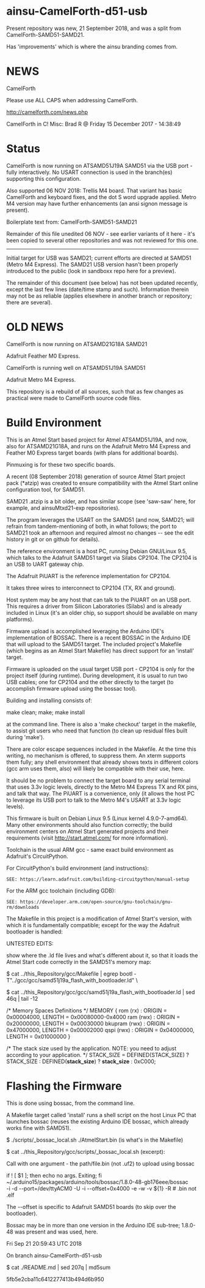 # ainsu-CamelForth-d51-usb

Present repository was new, 21 September 2018, and
was a split from CamelForth-SAMD51-SAMD21.

Has 'improvements' which is where the ainsu branding
comes from.

# NEWS

CamelForth

  Please use ALL CAPS when addressing CamelForth.

http://camelforth.com/news.php

CamelForth in C!
Misc: Brad R @ Friday 15 December 2017 - 14:38:49

# Status

CamelForth is now running on ATSAMD51J19A SAMD51
via the USB port - fully interactively.  No USART
connection is used in the branch(es) supporting
this configuration.

Also supported 06 NOV 2018: Trellis M4 board.  That
variant has basic CamelForth and keyboard fixes, and
the dot S word upgrade applied. Metro M4 version may
have further enhancements (an ansi signon message
is present).

Boilerplate text from: CamelForth-SAMD51-SAMD21

Remainder of this file unedited 06 NOV - see earlier
variants of it here - it's been copied to several
other repositories and was not reviewed for this one.


  - - - - -

Initial target for USB was SAMD21; current efforts
are directed at SAMD51 (Metro M4 Express).  The
SAMD21 USB version hasn't been properly introduced
to the public (look in sandboxx repo here for a
preview).


The remainder of this document (see below) has not
been updated recently, except the last few lines
(date/time stamp and such).  Information therein
may not be as reliable (applies elsewhere in another
branch or repository; there are several).

# OLD NEWS

CamelForth is now running on ATSAMD21G18A SAMD21

Adafruit Feather M0 Express.

CamelForth is running well on ATSAMD51J19A SAMD51

Adafruit Metro M4 Express.

This repository is a rebuild of all sources, such that as
few changes as practical were made to CamelForth source
code files.

# Build Environment

This is an Atmel Start based project for Atmel ATSAMD51J19A,
and now, also for ATSAMD21G18A, and runs on the Adafruit
Metro M4 Express and Feather M0 Express target boards (with
plans for additional boards).

Pinmuxing is for these two specific boards.

A recent (08 September 2018) generation of source Atmel Start
project pack (*atzip) was created to ensure compatibility with
the Atmel Start online configuration tool, for SAMD51.

SAMD21 .atzip is a bit older, and has similar scope (see 'saw-saw'
here, for example, and ainsuMtxd21-exp repositories).

The program leverages the USART on the SAMD51 (and now, SAMD21;
will refrain from tandem-mentioning of both, in what follows;
the port to SAMD21 took an afternoon and required almost no
changes -- see the edit history in git or on github for
details).

The reference environment is a host PC, running Debian
GNU/Linux 9.5, which talks to the Adafruit SAMD51 target via
Silabs CP2104.  The CP2104 is an USB to UART gateway chip.

The Adafruit PiUART is the reference implementation for CP2104.

It takes three wires to interconnect to CP2104 (TX, RX and ground).

Host system may be any host that can talk to the PiUART on an USB
port.  This requires a driver from Silicon Laboratories (Silabs)
and is already included in Linux (it's an older chip, so support
should be available on many platforms).

Firmware upload is accomplished leveraging the Arduino IDE's
implementation of BOSSAC.  There is a recent BOSSAC in the
Arduino IDE that will upload to the SAMD51 target.  The included
project's Makefile (which begins as an Atmel Start Makefile)
has direct support for an 'install' target.

Firmware is uploaded on the usual target USB port - CP2104 is
only for the project itself (during runtime).  During development,
it is usual to run two USB cables; one for CP2104 and the other
directly to the target (to accomplish firmware upload using the
bossac tool).

Building and installing consists of:

   make clean; make; make install

at the command line.  There is also a 'make checkout' target
in the makefile, to assist git users who need that function
(to clean up residual files built during 'make').

There are color escape sequences included in the Makefile.  At
the time this writing, no mechanism is offered, to suppress them.
An xterm supports them fully; any shell environment that already
shows texts in different colors (gcc arm uses them, also) will
likely be compatible with their use, here.

It should be no problem to connect the target board to any serial
terminal that uses 3.3v logic levels, directly to the Metro M4
Express TX and RX pins, and talk that way.  The PiUART is a
convenience, only (it allows the host PC to leverage its USB port
to talk to the Metro M4's USART at 3.3v logic levels).

This firmware is built on Debian Linux 9.5 (Linux kernel 4.9.0-7-amd64).
Many other environments should also function correctly; the build
environment centers on Atmel Start generated projects and their
requirements (visit http://start.atmel.com/ for more information).

Toolchain is the usual ARM gcc - same exact build environment as
Adafruit's CircuitPython.

For CircuitPython's build environment (and instructions):

    SEE: https://learn.adafruit.com/building-circuitpython/manual-setup

For the ARM gcc toolchain (including GDB):

    SEE: https://developer.arm.com/open-source/gnu-toolchain/gnu-rm/downloads

The Makefile in this project is a modification of Atmel Start's
version, with which it is fundamentally compatible; except for the
way the Adafruit bootloader is handled:

UNTESTED EDITS:

show where the .ld file lives and what's different about it, so that
it loads the Atmel Start code correctly in the SAMD51's memory map:

  $ cat ../this_Repository/gcc/Makefile | egrep bootl
-T"../gcc/gcc/samd51j19a_flash_with_bootloader.ld" \

 $ cat ../this_Repository/gcc/gcc/samd51j19a_flash_with_bootloader.ld | sed 46q | tail -12

/* Memory Spaces Definitions */
MEMORY
{
  rom      (rx)  : ORIGIN = 0x00004000, LENGTH = 0x00080000-0x4000
  ram      (rwx) : ORIGIN = 0x20000000, LENGTH = 0x00030000
  bkupram  (rwx) : ORIGIN = 0x47000000, LENGTH = 0x00002000
  qspi     (rwx) : ORIGIN = 0x04000000, LENGTH = 0x01000000
}

/* The stack size used by the application. NOTE: you need to adjust according to your application. */
STACK_SIZE = DEFINED(STACK_SIZE) ? STACK_SIZE : DEFINED(__stack_size__) ? __stack_size__ : 0xC000;

# Flashing the Firmware

This is done using bossac, from the command line.

A Makefile target called 'install' runs a shell script on 
the host Linux PC that launches bossac (reuses the existing
Arduino IDE bossac, which already works fine with SAMD51).

 $ ./scripts/_bossac_local.sh ./AtmelStart.bin (is what's in the Makefile)

 $ cat ../this_Repository/gcc/scripts/_bossac_local.sh  (excerpt):

Call with one argument - the path/file.bin (not .uf2) to upload using bossac

if ! [ $1 ]; then
   echo no args.  Exiting; fi
   ~/.arduino15/packages/arduino/tools/bossac/1.8.0-48-gb176eee/bossac \
    -i -d --port=/dev/ttyACM0 -U -i --offset=0x4000 -e -w -v ${1} -R  # .bin not .elf

The  --offset is specific to Adafruit SAMD51 boards (to skip
over the bootloader).

Bossac may be in more than one version in the Arduino IDE
sub-tree; 1.8.0-48 was present and was used, here.

Fri Sep 21 20:59:43 UTC 2018

On branch ainsu-CamelForth-d51-usb

 $ cat ./README.md | sed 207q | md5sum

5fb5e2cba11c6412277413b494d6b950
